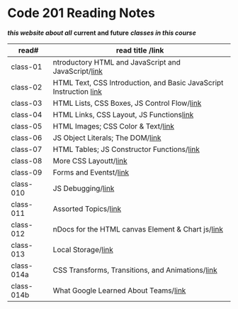 # Code 201 Reading Notes

***this website about all*** **current and future** ***classes in this course***

read#| read title /link|
-----|------------|
class-01|ntroductory HTML and JavaScript and JavaScript/[link](https://esraaamal.github.io/reading-notes/class-01)|
class-02|HTML Text, CSS Introduction, and Basic JavaScript Instruction [link](https://esraaamal.github.io/reading-notes/class-02)|
class-03|HTML Lists, CSS Boxes, JS Control Flow/[link](https://esraaamal.github.io/reading-notes/class-03)|
class-04|HTML Links, CSS Layout, JS Functions[link]()|
class-05|HTML Images; CSS Color & Text/[link]()|
class-06|JS Object Literals; The DOM/[link]()|
class-07|HTML Tables; JS Constructor Functions/[link]()|
class-08|More CSS Layoutt/[link]()|
class-09|Forms and Eventst/[link]()|
class-010|JS Debugging/[link]()|
class-011|Assorted Topics/[link]()|
class-012|nDocs for the HTML canvas Element & Chart js/[link]()|
class-013|Local Storage/[link]()|
class-014a|CSS Transforms, Transitions, and Animations/[link]()|
class-014b|What Google Learned About Teams/[link](#)



